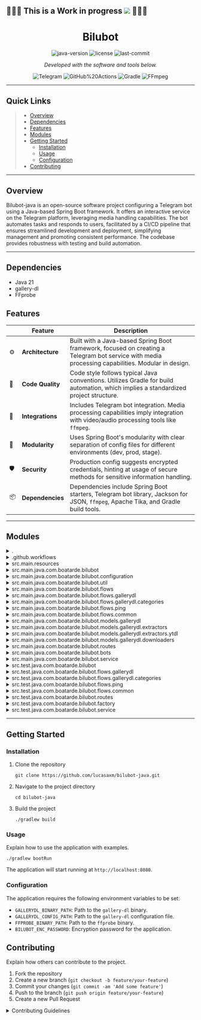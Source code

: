 <h2>
   🚧🚧🚧 This is a Work in progress <img src="https://geps.dev/progress/40"/> 🚧🚧🚧
</h2>

<h1 align="center">
    Bilubot
</h1>
<p align="center">
	<img src="https://img.shields.io/badge/java-21.0.2-blue?style=flat&color=0080ff" alt="java-version">
	<img src="https://img.shields.io/github/license/lucasaxm/bilubot-java?style=flat&color=0080ff" alt="license">
	<img src="https://img.shields.io/github/last-commit/lucasaxm/bilubot-java?style=flat&logo=git&logoColor=white&color=0080ff" alt="last-commit">
<p>
<p align="center">
		<em>Developed with the software and tools below.</em>
</p>
<p align="center">
	<img src="https://img.shields.io/badge/Telegram-26A5E4.svg?style=flat&logo=Telegram&logoColor=white" alt="Telegram">
	<img src="https://img.shields.io/badge/GitHub%20Actions-2088FF.svg?style=flat&logo=GitHub-Actions&logoColor=white" alt="GitHub%20Actions">
	<img src="https://img.shields.io/badge/Gradle-02303A.svg?style=flat&logo=Gradle&logoColor=white" alt="Gradle">
	<img src="https://img.shields.io/badge/FFmpeg-007808.svg?style=flat&logo=FFmpeg&logoColor=white" alt="FFmpeg">
</p>
<hr>

##  Quick Links

> - [ Overview](#-overview)
> - [ Dependencies](#-dependencies)
> - [ Features](#-features)
> - [ Modules](#-modules)
> - [ Getting Started](#-getting-started)
>   - [ Installation](#-installation)
>   - [ Usage](#-usage)
>   - [ Configuration](#-configuration)
> - [ Contributing](#-contributing)

---

##  Overview

Bilubot-java is an open-source software project configuring a Telegram bot using a Java-based Spring Boot framework. It offers an interactive service on the Telegram platform, leveraging media handling capabilities. The bot automates tasks and responds to users, facilitated by a CI/CD pipeline that ensures streamlined development and deployment, simplifying management and promoting consistent performance. The codebase provides robustness with testing and build automation.

---

##  Dependencies

- Java 21
- gallery-dl
- FFprobe

##  Features

|    | Feature           | Description |
|----|-------------------|---------------------------------------------------------------|
| ⚙️  | **Architecture**  | Built with a Java-based Spring Boot framework, focused on creating a Telegram bot service with media processing capabilities. Modular in design. |
| 🔩 | **Code Quality**  | Code style follows typical Java conventions. Utilizes Gradle for build automation, which implies a standardized project structure. |
| 🔌 | **Integrations**  | Includes Telegram bot integration. Media processing capabilities imply integration with video/audio processing tools like `ffmpeg`. |
| 🧩 | **Modularity**    | Uses Spring Boot's modularity with clear separation of config files for different environments (dev, prod, stage). |
| 🛡️ | **Security**      | Production config suggests encrypted credentials, hinting at usage of secure methods for sensitive information handling. |
| 📦 | **Dependencies**  | Dependencies include Spring Boot starters, Telegram bot library, Jackson for JSON, `ffmpeg`, Apache Tika, and Gradle build tools. |

---

##  Modules

<details closed><summary>.</summary>

| File                                                                                    | Summary                                                                                                                                                                                                                                                                                               |
| ---                                                                                     | ---                                                                                                                                                                                                                                                                                                   |
| [settings.gradle](https://github.com/lucasaxm/bilubot-java/blob/master/settings.gradle) | The settings.gradle file names the root project bilubot, establishing the project identity within the build system of its Java-based repository.                                                                                                                                                      |
| [build.gradle](https://github.com/lucasaxm/bilubot-java/blob/master/build.gradle)       | This `build.gradle` file defines the build configuration for a Java-based Spring Boot application, setting up necessary dependencies for web service, actuator, data binding, a Telegram bot, encryption, media downloading, and processing, as well as testing frameworks and annotation processing. |
| [gradlew.bat](https://github.com/lucasaxm/bilubot-java/blob/master/gradlew.bat)         | This is a Windows batch script that facilitates the Gradle wrapper usage in the bilubot-java project, enabling build automation and dependency management.                                                                                                                                            |

</details>

<details closed><summary>.github.workflows</summary>

| File                                                                                                                                      | Summary                                                                                                                                                                |
| ---                                                                                                                                       | ---                                                                                                                                                                    |
| [build-and-test-pull-request.yml](https://github.com/lucasaxm/bilubot-java/blob/master/.github/workflows/build-and-test-pull-request.yml) | This YAML file automates build and test processes for PRs within a Java-based project, ensuring code integrity before integration.                                     |
| [release-and-deploy.yml](https://github.com/lucasaxm/bilubot-java/blob/master/.github/workflows/release-and-deploy.yml)                   | This YAML configures automated release processes and deployment workflows, ensuring consistent and efficient software delivery within the repository's CI/CD pipeline. |

</details>

<details closed><summary>src.main.resources</summary>

| File                                                                                                                   | Summary                                                                                                                                                                                                                                                                             |
| ---                                                                                                                    | ---                                                                                                                                                                                                                                                                                 |
| [application-prod.yml](https://github.com/lucasaxm/bilubot-java/blob/master/src/main/resources/application-prod.yml)   | The `application-prod.yml` sets encrypted production credentials for Telegram bots, essential for the bot's operation and secure communication within the application's deployment workflow.                                                                                        |
| [application-dev.yml](https://github.com/lucasaxm/bilubot-java/blob/master/src/main/resources/application-dev.yml)     | This `application-dev.yml` configures development environment settings, specifying the server port and encrypted Telegram bot credentials within a Java-based bot application.                                                                                                      |
| [application-stage.yml](https://github.com/lucasaxm/bilubot-java/blob/master/src/main/resources/application-stage.yml) | The `application-stage.yml` configures stage environment variables for the Telegram bots within the Java-based bilubot project, enabling secure communication and control.                                                                                                          |
| [application.yml](https://github.com/lucasaxm/bilubot-java/blob/master/src/main/resources/application.yml)             | The code belongs to a Java-based bot application called bilubot-java, with CI/CD workflows for testing and deployment, structured with Gradle build automation. Its architecture comprises multiple Java packages and is configured to accommodate development-specific properties. |

</details>

<details closed><summary>src.main.java.com.boatarde.bilubot</summary>

| File                                                                                                                                       | Summary                                                                                                                                                         |
| ---                                                                                                                                        | ---                                                                                                                                                             |
| [BilubotApplication.java](https://github.com/lucasaxm/bilubot-java/blob/master/src/main/java/com/boatarde/bilubot/BilubotApplication.java) | The `BilubotApplication` initializes and runs a Spring Boot application, registers Telegram bot functionality and persists configuration for gallery downloads. |

</details>

<details closed><summary>src.main.java.com.boatarde.bilubot.configuration</summary>

| File                                                                                                                                                                     | Summary                                                                                                                                                                                                            |
| ---                                                                                                                                                                      | ---                                                                                                                                                                                                                |
| [TelegramBotHealthIndicator.java](https://github.com/lucasaxm/bilubot-java/blob/master/src/main/java/com/boatarde/bilubot/configuration/TelegramBotHealthIndicator.java) | Acts as a Spring Boot health indicator, reporting status and details of a Telegram bot within a Java-based service monitoring system.                                                                              |
| [BeansConfig.java](https://github.com/lucasaxm/bilubot-java/blob/master/src/main/java/com/boatarde/bilubot/configuration/BeansConfig.java)                               | The `BeansConfig.java` establishes bean definitions for integration of GalleryDl within a Spring Boot application. This configuration is pivotal for the dependency injection of GalleryDl throughout the service. |

</details>

<details closed><summary>src.main.java.com.boatarde.bilubot.util</summary>

| File                                                                                                                                    | Summary                                                                                                                                                                                                    |
| ---                                                                                                                                     | ---                                                                                                                                                                                                        |
| [InputMediaType.java](https://github.com/lucasaxm/bilubot-java/blob/master/src/main/java/com/boatarde/bilubot/util/InputMediaType.java) | The snippet defines media types handled by the Bilubot app within its utility package, contributing to content processing logic.                                                                           |
| [TelegramUtils.java](https://github.com/lucasaxm/bilubot-java/blob/master/src/main/java/com/boatarde/bilubot/util/TelegramUtils.java)   | The `TelegramUtils.java` acts as a utility class within the bilubot-java project, providing methods to facilitate communication with Telegram's bot API, such as sending animations, audio, and documents. |

</details>

<details closed><summary>src.main.java.com.boatarde.bilubot.flows</summary>

| File                                                                                                                                                         | Summary                                                                                                                                                                         |
| ---                                                                                                                                                          | ---                                                                                                                                                                             |
| [WorkflowStepRegistration.java](https://github.com/lucasaxm/bilubot-java/blob/master/src/main/java/com/boatarde/bilubot/flows/WorkflowStepRegistration.java) | Defines a custom Spring component annotation for registering workflow steps in the bilubot-java service architecture.                                                           |
| [WorkflowAction.java](https://github.com/lucasaxm/bilubot-java/blob/master/src/main/java/com/boatarde/bilubot/flows/WorkflowAction.java)                     | The `WorkflowAction` enum in the `bilubot-java` repository defines a range of actions for workflow control in a bot application, categorizing and handling media-related tasks. |
| [WorkflowStep.java](https://github.com/lucasaxm/bilubot-java/blob/master/src/main/java/com/boatarde/bilubot/flows/WorkflowStep.java)                         | This code defines an interface for steps within workflows, crucial for the modular processing logic in a Java-based bot's architecture.                                         |
| [WorkflowManager.java](https://github.com/lucasaxm/bilubot-java/blob/master/src/main/java/com/boatarde/bilubot/flows/WorkflowManager.java)                   | The WorkflowManager class orchestrates workflow steps, mapping actions to corresponding steps, ensuring unique registrations within a Java/Spring codebase.                     |
| [WorkflowDataBag.java](https://github.com/lucasaxm/bilubot-java/blob/master/src/main/java/com/boatarde/bilubot/flows/WorkflowDataBag.java)                   | The `WorkflowDataBag` serves as a flexible data store within an automation framework, managing state throughout workflow execution in the repository's Java-based architecture. |
| [WorkflowDataKey.java](https://github.com/lucasaxm/bilubot-java/blob/master/src/main/java/com/boatarde/bilubot/flows/WorkflowDataKey.java)                   | The `WorkflowDataKey` enum centralizes key identifiers for workflow data exchange within the `bilubot-java` automation bot system.                                              |

</details>

<details closed><summary>src.main.java.com.boatarde.bilubot.flows.gallerydl</summary>

| File                                                                                                                                                                       | Summary                                                                                                                                                                                                                               |
| ---                                                                                                                                                                        | ---                                                                                                                                                                                                                                   |
| [GetNextMetadataStep.java](https://github.com/lucasaxm/bilubot-java/blob/master/src/main/java/com/boatarde/bilubot/flows/gallerydl/GetNextMetadataStep.java)               | This component iterates through gallery metadata in a workflow, preparing for media upload to Telegram, and transitions to the next step.                                                                                             |
| [DownloadStep.java](https://github.com/lucasaxm/bilubot-java/blob/master/src/main/java/com/boatarde/bilubot/flows/gallerydl/DownloadStep.java)                             | This code defines a workflow step for the bilubot-java bot, handling the download of gallery images via the gallery-dl library, integrating with Telegram updates.                                                                    |
| [SendMediaGroupStep.java](https://github.com/lucasaxm/bilubot-java/blob/master/src/main/java/com/boatarde/bilubot/flows/gallerydl/SendMediaGroupStep.java)                 | The SendMediaGroupStep class handles sending media groups to Telegram, including conditionally getting more metadata if needed.                                                                                                       |
| [UploadAndAddInputMediaStep.java](https://github.com/lucasaxm/bilubot-java/blob/master/src/main/java/com/boatarde/bilubot/flows/gallerydl/UploadAndAddInputMediaStep.java) | This code snippet defines a workflow step for BiluBot that uploads media and updates the workflow data with the media type.                                                                                                           |
| [GetNextResultStep.java](https://github.com/lucasaxm/bilubot-java/blob/master/src/main/java/com/boatarde/bilubot/flows/gallerydl/GetNextResultStep.java)                   | This code defines a step in a workflow for handling gallery download results. It retrieves the next result from a list and updates the workflow's state, transitioning to metadata retrieval or terminating if no more results exist. |
| [IdentifyCategoryStep.java](https://github.com/lucasaxm/bilubot-java/blob/master/src/main/java/com/boatarde/bilubot/flows/gallerydl/IdentifyCategoryStep.java)             | This code defines a workflow step for a Java-based bot, categorizing downloaded media based on metadata.                                                                                                                              |

</details>

<details closed><summary>src.main.java.com.boatarde.bilubot.flows.gallerydl.categories</summary>

| File                                                                                                                                                                    | Summary                                                                                                                                                               |
| ---                                                                                                                                                                     | ---                                                                                                                                                                   |
| [RedditCategoryStep.java](https://github.com/lucasaxm/bilubot-java/blob/master/src/main/java/com/boatarde/bilubot/flows/gallerydl/categories/RedditCategoryStep.java)   | This code defines a workflow step for processing Reddit media in a bot, adding subreddit and author metadata as captions.                                             |
| [TwitterCategoryStep.java](https://github.com/lucasaxm/bilubot-java/blob/master/src/main/java/com/boatarde/bilubot/flows/gallerydl/categories/TwitterCategoryStep.java) | This component enriches media with Twitter metadata before sending, integrating with a workflow system within a Java-based bot architecture.                          |
| [GenericCategoryStep.java](https://github.com/lucasaxm/bilubot-java/blob/master/src/main/java/com/boatarde/bilubot/flows/gallerydl/categories/GenericCategoryStep.java) | This code defines a workflow step that updates the caption of the last media item in a Telegram media group with its gallery metadata category, then logs the update. |

</details>

<details closed><summary>src.main.java.com.boatarde.bilubot.flows.ping</summary>

| File                                                                                                                                                      | Summary                                                                                                                                       |
| ---                                                                                                                                                       | ---                                                                                                                                           |
| [BuildPongMessageStep.java](https://github.com/lucasaxm/bilubot-java/blob/master/src/main/java/com/boatarde/bilubot/flows/ping/BuildPongMessageStep.java) | The BuildPongMessageStep class in bilubot-java repository constructs a response with latency for a Telegram bot using the workflow framework. |

</details>

<details closed><summary>src.main.java.com.boatarde.bilubot.flows.common</summary>

| File                                                                                                                                              | Summary                                                                                                                                                    |
| ---                                                                                                                                               | ---                                                                                                                                                        |
| [SendMessageStep.java](https://github.com/lucasaxm/bilubot-java/blob/master/src/main/java/com/boatarde/bilubot/flows/common/SendMessageStep.java) | The SendMessageStep.java integrates into a Java-based bot framework, executing the action of sending messages via Telegram's API and logging the response. |

</details>

<details closed><summary>src.main.java.com.boatarde.bilubot.models.gallerydl</summary>

| File                                                                                                                                                          | Summary                                                                                                                                                                                 |
| ---                                                                                                                                                           | ---                                                                                                                                                                                     |
| [Downloader.java](https://github.com/lucasaxm/bilubot-java/blob/master/src/main/java/com/boatarde/bilubot/models/gallerydl/Downloader.java)                   | The `Downloader` class in the `bilubot-java` repo is part of the `gallerydl` model layer, managing download configurations including options for a YouTube downloader.                  |
| [GalleryDlProperties.java](https://github.com/lucasaxm/bilubot-java/blob/master/src/main/java/com/boatarde/bilubot/models/gallerydl/GalleryDlProperties.java) | This code defines configuration properties for GalleryDL within the BiluBot application, encapsulating path settings and GalleryDL-specific config values.                              |
| [GalleryDlConfig.java](https://github.com/lucasaxm/bilubot-java/blob/master/src/main/java/com/boatarde/bilubot/models/gallerydl/GalleryDlConfig.java)         | The `GalleryDlConfig.java` defines a configuration model for gallery downloads within the bilubot-java repo, specifically detailing extractor and downloader settings.                  |
| [Extractor.java](https://github.com/lucasaxm/bilubot-java/blob/master/src/main/java/com/boatarde/bilubot/models/gallerydl/Extractor.java)                     | The `Extractor.java` defines a model consolidating various social media content extractors within the larger `bilubot-java` application, laying groundwork for media download features. |

</details>

<details closed><summary>src.main.java.com.boatarde.bilubot.models.gallerydl.extractors</summary>

| File                                                                                                                                             | Summary                                                                                                                                                                            |
| ---                                                                                                                                              | ---                                                                                                                                                                                |
| [Reddit.java](https://github.com/lucasaxm/bilubot-java/blob/master/src/main/java/com/boatarde/bilubot/models/gallerydl/extractors/Reddit.java)   | This code defines a Reddit extractor model within a Java-based bot platform, encapsulating credentials and configuration for Reddit API interactions.                              |
| [Ytdl.java](https://github.com/lucasaxm/bilubot-java/blob/master/src/main/java/com/boatarde/bilubot/models/gallerydl/extractors/Ytdl.java)       | This code defines a configurable `Ytdl` class for handling YouTube downloader operations, integrated within a Java project that includes automatic build and deployment processes. |
| [Twitter.java](https://github.com/lucasaxm/bilubot-java/blob/master/src/main/java/com/boatarde/bilubot/models/gallerydl/extractors/Twitter.java) | This class defines a Twitter extractor model in `bilubot-java`, responsible for configuring tweet retrievals such as texts, quotes, and retweets.                                  |

</details>

<details closed><summary>src.main.java.com.boatarde.bilubot.models.gallerydl.extractors.ytdl</summary>

| File                                                                                                                                                    | Summary                                                                                                                                         |
| ---                                                                                                                                                     | ---                                                                                                                                             |
| [Steam.java](https://github.com/lucasaxm/bilubot-java/blob/master/src/main/java/com/boatarde/bilubot/models/gallerydl/extractors/ytdl/Steam.java)       | The `Steam` class in `bilubot-java` defines a data model for media filenames, utilized by the gallery download feature's YouTube-DL extractors. |
| [Facebook.java](https://github.com/lucasaxm/bilubot-java/blob/master/src/main/java/com/boatarde/bilubot/models/gallerydl/extractors/ytdl/Facebook.java) | The `Facebook.java` class defines a data model for Facebook media extraction, supporting the repository's video download feature set.           |

</details>

<details closed><summary>src.main.java.com.boatarde.bilubot.models.gallerydl.downloaders</summary>

| File                                                                                                                                        | Summary                                                                                                                                                          |
| ---                                                                                                                                         | ---                                                                                                                                                              |
| [Ytdl.java](https://github.com/lucasaxm/bilubot-java/blob/master/src/main/java/com/boatarde/bilubot/models/gallerydl/downloaders/Ytdl.java) | The Ytdl class, a model in the bilubot's gallerydl package, represents a downloader, encapsulating command-line arguments and module data for YouTube downloads. |

</details>

<details closed><summary>src.main.java.com.boatarde.bilubot.routes</summary>

| File                                                                                                                                      | Summary                                                                                                                                                                                                                                                                              |
| ---                                                                                                                                       | ---                                                                                                                                                                                                                                                                                  |
| [GalleryDlRoute.java](https://github.com/lucasaxm/bilubot-java/blob/master/src/main/java/com/boatarde/bilubot/routes/GalleryDlRoute.java) | The `GalleryDlRoute` class integrates with a Telegram bot, deciding if incoming messages containing URLs trigger a download action within the bot's workflow framework. It selectively activates the download workflow based on message content within a Java-based bot application. |
| [Route.java](https://github.com/lucasaxm/bilubot-java/blob/master/src/main/java/com/boatarde/bilubot/routes/Route.java)                   | The Route.java interface is a part of the bilubot's core routing system, designed to handle Telegram bot updates and determine corresponding workflow actions within the bot's Java-based architecture.                                                                              |
| [PingRoute.java](https://github.com/lucasaxm/bilubot-java/blob/master/src/main/java/com/boatarde/bilubot/routes/PingRoute.java)           | The `PingRoute` class defines a command handler within a Java-based Telegram bot framework, responding to `/ping` commands with a pong message.                                                                                                                                      |

</details>

<details closed><summary>src.main.java.com.boatarde.bilubot.bots</summary>

| File                                                                                                                      | Summary                                                                                                                                      |
| ---                                                                                                                       | ---                                                                                                                                          |
| [BiluBot.java](https://github.com/lucasaxm/bilubot-java/blob/master/src/main/java/com/boatarde/bilubot/bots/BiluBot.java) | The `BiluBot.java` integrates Telegram API, routing messages to services within the Bilubot Java backend architecture, handling bot updates. |

</details>

<details closed><summary>src.main.java.com.boatarde.bilubot.service</summary>

| File                                                                                                                                     | Summary                                                                                                                                                      |
| ---                                                                                                                                      | ---                                                                                                                                                          |
| [RouterService.java](https://github.com/lucasaxm/bilubot-java/blob/master/src/main/java/com/boatarde/bilubot/service/RouterService.java) | The RouterService routes incoming Telegram updates to specific workflows, managing the execution of actions within a defined path in the bot's architecture. |

</details>

<details closed><summary>src.test.java.com.boatarde.bilubot</summary>

| File                                                                                                                                                 | Summary                                                                                                                                                 |
| ---                                                                                                                                                  | ---                                                                                                                                                     |
| [BilubotApplicationTests.java](https://github.com/lucasaxm/bilubot-java/blob/master/src/test/java/com/boatarde/bilubot/BilubotApplicationTests.java) | The snippet is a placeholder for Bilubot's integration tests, verifying the Spring Boot application context loads correctly within the Java repository. |

</details>

<details closed><summary>src.test.java.com.boatarde.bilubot.flows.gallerydl</summary>

| File                                                                                                                                                                               | Summary                                                                                                                                                                                                                        |
| ---                                                                                                                                                                                | ---                                                                                                                                                                                                                            |
| [SendMediaGroupStepTest.java](https://github.com/lucasaxm/bilubot-java/blob/master/src/test/java/com/boatarde/bilubot/flows/gallerydl/SendMediaGroupStepTest.java)                 | This test validates the SendMediaGroupStep within BiluBot's gallery download workflow, ensuring multi-media messages function correctly.                                                                                       |
| [DownloadStepTest.java](https://github.com/lucasaxm/bilubot-java/blob/master/src/test/java/com/boatarde/bilubot/flows/gallerydl/DownloadStepTest.java)                             | This snippet is for a test class in a Java-based bot (`BiluBot`) project focused on verifying the download functionality within a `gallerydl` flow, crucial for ensuring module integrity within the overall bot architecture. |
| [GetNextMetadataStepTest.java](https://github.com/lucasaxm/bilubot-java/blob/master/src/test/java/com/boatarde/bilubot/flows/gallerydl/GetNextMetadataStepTest.java)               | This Java test class evaluates the functionality of the GetNextMetadataStep in the gallery download workflow within the bilubot application. It ensures integrity in image metadata processing for the Telegram bot service.   |
| [IdentifyCategoryStepTest.java](https://github.com/lucasaxm/bilubot-java/blob/master/src/test/java/com/boatarde/bilubot/flows/gallerydl/IdentifyCategoryStepTest.java)             | This test suite verifies the IdentifyCategoryStep functionality within the gallery download workflow, ensuring accurate metadata category identification for Twitter, Reddit, and unspecified sources.                         |
| [UploadAndAddInputMediaStepTest.java](https://github.com/lucasaxm/bilubot-java/blob/master/src/test/java/com/boatarde/bilubot/flows/gallerydl/UploadAndAddInputMediaStepTest.java) | The code is a test file validating `UploadAndAddInputMediaStep` in a Java bot application, ensuring workflow integrity for gallery downloads and media processing.                                                             |
| [GetNextResultStepTest.java](https://github.com/lucasaxm/bilubot-java/blob/master/src/test/java/com/boatarde/bilubot/flows/gallerydl/GetNextResultStepTest.java)                   | Unit test for GalleryDL flow, validating the retrieval of subsequent results within the application's testing suite. Helps ensure the reliability of the bot's media gallery download feature.                                 |

</details>

<details closed><summary>src.test.java.com.boatarde.bilubot.flows.gallerydl.categories</summary>

| File                                                                                                                                                                            | Summary                                                                                                                                                                                            |
| ---                                                                                                                                                                             | ---                                                                                                                                                                                                |
| [TwitterCategoryStepTest.java](https://github.com/lucasaxm/bilubot-java/blob/master/src/test/java/com/boatarde/bilubot/flows/gallerydl/categories/TwitterCategoryStepTest.java) | The code tests a component encapsulating the logic to process Twitter media content, asserting correct workflow transitions and caption formatting within a bot application.                       |
| [RedditCategoryStepTest.java](https://github.com/lucasaxm/bilubot-java/blob/master/src/test/java/com/boatarde/bilubot/flows/gallerydl/categories/RedditCategoryStepTest.java)   | Tests gallery download workflow's Reddit category handling, confirming metadata and media group captioning in bot's codebase.                                                                      |
| [GenericCategoryStepTest.java](https://github.com/lucasaxm/bilubot-java/blob/master/src/test/java/com/boatarde/bilubot/flows/gallerydl/categories/GenericCategoryStepTest.java) | This code is part of the test suite for the `bilubot-java` repository, ensuring the `GenericCategoryStep` in the Gallery DL workflow correctly handles media groups with or without subcategories. |

</details>

<details closed><summary>src.test.java.com.boatarde.bilubot.flows.ping</summary>

| File                                                                                                                                                                              | Summary                                                                                                                                                                  |
| ---                                                                                                                                                                               | ---                                                                                                                                                                      |
| [BuildPongMessageWorkflowStepTest.java](https://github.com/lucasaxm/bilubot-java/blob/master/src/test/java/com/boatarde/bilubot/flows/ping/BuildPongMessageWorkflowStepTest.java) | This test validates the BuildPongMessageWorkflowStep, ensuring the pong reply is correctly created within BiluBot's messaging flow without bot interaction side-effects. |

</details>

<details closed><summary>src.test.java.com.boatarde.bilubot.flows.common</summary>

| File                                                                                                                                                      | Summary                                                                                                                                                                     |
| ---                                                                                                                                                       | ---                                                                                                                                                                         |
| [SendMessageStepTest.java](https://github.com/lucasaxm/bilubot-java/blob/master/src/test/java/com/boatarde/bilubot/flows/common/SendMessageStepTest.java) | The code is a test class for validating message sending in a Java bot application, ensuring proper integration and behavior of messaging functionality within the workflow. |

</details>

<details closed><summary>src.test.java.com.boatarde.bilubot.routes</summary>

| File                                                                                                                                    | Summary                                                                                                                                            |
| ---                                                                                                                                     | ---                                                                                                                                                |
| [PingRouteTest.java](https://github.com/lucasaxm/bilubot-java/blob/master/src/test/java/com/boatarde/bilubot/routes/PingRouteTest.java) | The `PingRouteTest.java` tests routing logic within the Telegram bot, verifying correct mapping of `/ping` commands to a specific workflow action. |

</details>

<details closed><summary>src.test.java.com.boatarde.bilubot.factory</summary>

| File                                                                                                                                                   | Summary                                                                                                                                                                                                                                                |
| ---                                                                                                                                                    | ---                                                                                                                                                                                                                                                    |
| [TelegramTestFactory.java](https://github.com/lucasaxm/bilubot-java/blob/master/src/test/java/com/boatarde/bilubot/factory/TelegramTestFactory.java)   | This code is a test data factory for simulating Telegram bot interactions within the bilubot-java project. It generates mock Telegram `Update` and `Message` objects for unit tests, supporting different message types like text, commands, and URLs. |
| [GalleryDlTestFactory.java](https://github.com/lucasaxm/bilubot-java/blob/master/src/test/java/com/boatarde/bilubot/factory/GalleryDlTestFactory.java) | The `GalleryDlTestFactory` class provides utility methods for generating default configuration options and mock results for testing the gallery download functionality within the bilubot-java repository's testing suite.                             |

</details>

<details closed><summary>src.test.java.com.boatarde.bilubot.service</summary>

| File                                                                                                                                             | Summary                                                                                                                                       |
| ---                                                                                                                                              | ---                                                                                                                                           |
| [RouterServiceTest.java](https://github.com/lucasaxm/bilubot-java/blob/master/src/test/java/com/boatarde/bilubot/service/RouterServiceTest.java) | This snippet is for unit tests of `RouterService` within a Java-based bot framework, ensuring routing logic aligns with predefined workflows. |

</details>

---

##  Getting Started

### Installation

1. Clone the repository
   ```
   git clone https://github.com/lucasaxm/bilubot-java.git
   ```

2. Navigate to the project directory
   ```
   cd bilubot-java
   ```

3. Build the project
   ```
   ./gradlew build
   ```

### Usage

Explain how to use the application with examples.

```
./gradlew bootRun
```

The application will start running at `http://localhost:8080`.

### Configuration

The application requires the following environment variables to be set:

- `GALLERYDL_BINARY_PATH`: Path to the `gallery-dl` binary.
- `GALLERYDL_CONFIG_PATH`: Path to the `gallery-dl` configuration file.
- `FFPROBE_BINARY_PATH`: Path to the `ffprobe` binary.
- `BILUBOT_ENC_PASSWORD`: Encryption password for the application.

## Contributing

Explain how others can contribute to the project.

1. Fork the repository
2. Create a new branch (`git checkout -b feature/your-feature`)
3. Commit your changes (`git commit -am 'Add some feature'`)
4. Push to the branch (`git push origin feature/your-feature`)
5. Create a new Pull Request

<details closed>
    <summary>Contributing Guidelines</summary>

1. **Fork the Repository**: Start by forking the project repository to your GitHub account.
2. **Clone Locally**: Clone the forked repository to your local machine using a Git client.
   ```sh
   git clone https://github.com/lucasaxm/bilubot-java
   ```
3. **Create a New Branch**: Always work on a new branch, giving it a descriptive name.
   ```sh
   git checkout -b new-feature-x
   ```
4. **Make Your Changes**: Develop and test your changes locally.
5. **Commit Your Changes**: Commit with a clear message describing your updates.
   ```sh
   git commit -m 'Implemented new feature x.'
   ```
6. **Push to GitHub**: Push the changes to your forked repository.
   ```sh
   git push origin new-feature-x
   ```
7. **Submit a Pull Request**: Create a PR against the original project repository. Clearly describe the changes and their motivations.

Once your PR is reviewed and approved, it will be merged into the main branch.

</details>

